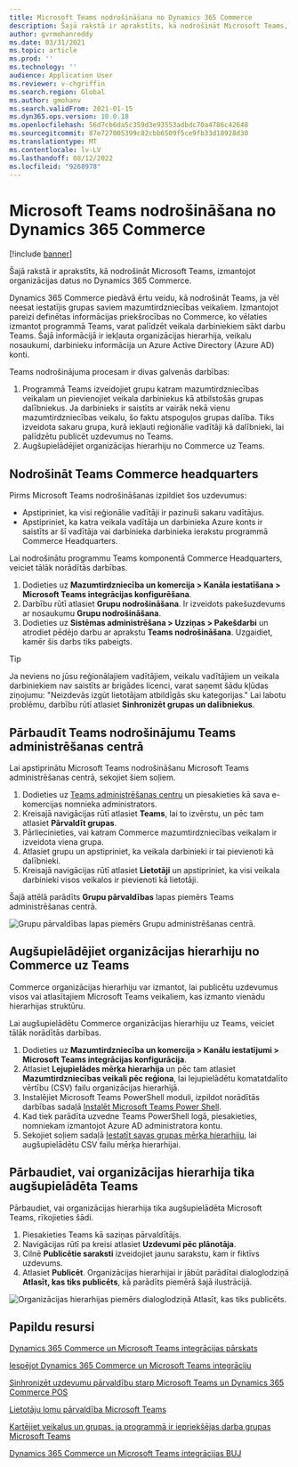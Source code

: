 ```yaml
---
title: Microsoft Teams nodrošināšana no Dynamics 365 Commerce
description: Šajā rakstā ir aprakstīts, kā nodrošināt Microsoft Teams, izmantojot organizācijas datus no Dynamics 365 Commerce.
author: gvrmohanreddy
ms.date: 03/31/2021
ms.topic: article
ms.prod: ''
ms.technology: ''
audience: Application User
ms.reviewer: v-chgriffin
ms.search.region: Global
ms.author: gmohanv
ms.search.validFrom: 2021-01-15
ms.dyn365.ops.version: 10.0.18
ms.openlocfilehash: 56d7cb6da5c359d3e93553adbdc70a4786c42648
ms.sourcegitcommit: 87e727005399c82cbb6509f5ce9fb33d18928d30
ms.translationtype: MT
ms.contentlocale: lv-LV
ms.lasthandoff: 08/12/2022
ms.locfileid: "9268978"
---
```

# <a name="provision-microsoft-teams-from-dynamics-365-commerce"></a>Microsoft Teams nodrošināšana no Dynamics 365 Commerce

[!include [banner](includes/banner.md)]

Šajā rakstā ir aprakstīts, kā nodrošināt Microsoft Teams, izmantojot organizācijas datus no Dynamics 365 Commerce.

Dynamics 365 Commerce piedāvā ērtu veidu, kā nodrošināt Teams, ja vēl neesat iestatījis grupas saviem mazumtirdzniecības veikaliem. Izmantojot pareizi definētas informācijas priekšrocības no Commerce, ko vēlaties izmantot programmā Teams, varat palīdzēt veikala darbiniekiem sākt darbu Teams. Šajā informācijā ir iekļauta organizācijas hierarhija, veikalu nosaukumi, darbinieku informācija un Azure Active Directory (Azure AD) konti. 

Teams nodrošinājuma procesam ir divas galvenās darbības:

1. Programmā Teams izveidojiet grupu katram mazumtirdzniecības veikalam un pievienojiet veikala darbiniekus kā atbilstošās grupas dalībniekus. Ja darbinieks ir saistīts ar vairāk nekā vienu mazumtirdzniecības veikalu, šo faktu atspoguļos grupas dalība. Tiks izveidota sakaru grupa, kurā iekļauti reģionālie vadītāji kā dalībnieki, lai palīdzētu publicēt uzdevumus no Teams.
1. Augšupielādējiet organizācijas hierarhiju no Commerce uz Teams.

## <a name="provision-teams-in-commerce-headquarters"></a>Nodrošināt Teams Commerce headquarters

Pirms Microsoft Teams nodrošināšanas izpildiet šos uzdevumus:

- Apstipriniet, ka visi reģionālie vadītāji ir pazinuši sakaru vadītājus.
- Apstipriniet, ka katra veikala vadītāja un darbinieka Azure konts ir saistīts ar šī vadītāja vai darbinieka darbinieka ierakstu programmā Commerce Headquarters.

Lai nodrošinātu programmu Teams komponentā Commerce Headquarters, veiciet tālāk norādītās darbības.

1. Dodieties uz **Mazumtirdzniecība un komercija \> Kanāla iestatīšana \> Microsoft Teams integrācijas konfigurēšana**.
1. Darbību rūtī atlasiet **Grupu nodrošināšana**. Ir izveidots pakešuzdevums ar nosaukumu **Grupu nodrošināšana**.
1. Dodieties uz **Sistēmas administrēšana \> Uzziņas \> Pakešdarbi** un atrodiet pēdējo darbu ar aprakstu **Teams nodrošināšana**. Uzgaidiet, kamēr šis darbs tiks pabeigts.

> [!TIP]
> Ja neviens no jūsu reģionālajiem vadītājiem, veikalu vadītājiem un veikala darbiniekiem nav saistīts ar brigādes licenci, varat saņemt šādu kļūdas ziņojumu: "Neizdevās izgūt lietotājam atbildīgās sku kategorijas." Lai labotu problēmu, darbību rūtī atlasiet **Sinhronizēt grupas un dalībniekus**.

<!-- ![Dynamics 365 Commerce - Teams integration configuration.](media/D365-Commerce-Microsoft-Teams-Configuration_with_disclaimer.png)-->

## <a name="validate-teams-provisioning-in-the-teams-admin-center"></a>Pārbaudīt Teams nodrošinājumu Teams administrēšanas centrā

Lai apstiprinātu Microsoft Teams nodrošināšanu Microsoft Teams administrēšanas centrā, sekojiet šiem soļiem.
    
1. Dodieties uz [Teams administrēšanas centru](https://admin.teams.microsoft.com/) un piesakieties kā sava e-komercijas nomnieka administrators.
1. Kreisajā navigācijas rūtī atlasiet **Teams**, lai to izvērstu, un pēc tam atlasiet **Pārvaldīt grupas**.
1. Pārliecinieties, vai katram Commerce mazumtirdzniecības veikalam ir izveidota viena grupa.
1. Atlasiet grupu un apstipriniet, ka veikala darbinieki ir tai pievienoti kā dalībnieki.
1. Kreisajā navigācijas rūtī atlasiet **Lietotāji** un apstipriniet, ka visi veikala darbinieki visos veikalos ir pievienoti kā lietotāji.

Šajā attēlā parādīts **Grupu pārvaldības** lapas piemērs Teams administrēšanas centrā.

![Grupu pārvaldības lapas piemērs Grupu administrēšanas centrā.](media/Teams-FLW-Admin-Teams.png)

## <a name="upload-a-commerce-organizational-hierarchy-to-teams"></a>Augšupielādējiet organizācijas hierarhiju no Commerce uz Teams
    
Commerce organizācijas hierarhiju var izmantot, lai publicētu uzdevumus visos vai atlasītajiem Microsoft Teams veikaliem, kas izmanto vienādu hierarhijas struktūru.

Lai augšupielādētu Commerce organizācijas hierarhiju uz Teams, veiciet tālāk norādītās darbības.
    
1. Dodieties uz **Mazumtirdzniecība un komercija \> Kanālu iestatījumi \> Microsoft Teams integrācijas konfigurācija**.
1. Atlasiet **Lejupielādes mērķa hierarhija** un pēc tam atlasiet **Mazumtirdzniecības veikali pēc reģiona**, lai lejupielādētu komatatdalīto vērtību (CSV) failu organizācijas hierarhijā.
1. Instalējiet Microsoft Teams PowerShell moduli, izpildot norādītās darbības sadaļā [Instalēt Microsoft Teams Power Shell](/microsoftteams/teams-powershell-install).
1. Kad tiek parādīta uzvedne Teams PowerShell logā, piesakieties, nomniekam izmantojot Azure AD administratora kontu.
1. Sekojiet soļiem sadaļā [Iestatīt savas grupas mērķa hierarhiju](/microsoftteams/set-up-your-team-hierarchy), lai augšupielādētu CSV failu mērķa hierarhijai.

## <a name="verify-that-the-organizational-hierarchy-was-uploaded-to-teams"></a>Pārbaudiet, vai organizācijas hierarhija tika augšupielādēta Teams

Pārbaudiet, vai organizācijas hierarhija tika augšupielādēta Microsoft Teams, rīkojieties šādi.

1. Piesakieties Teams kā saziņas pārvaldītājs.
1. Navigācijas rūtī pa kreisi atlasiet **Uzdevumi pēc plānotāja**.
1. Cilnē **Publicētie saraksti** izveidojiet jaunu sarakstu, kam ir fiktīvs uzdevums.
1. Atlasiet **Publicēt**. Organizācijas hierarhijai ir jābūt parādītai dialoglodziņā **Atlasīt, kas tiks publicēts**, kā parādīts piemērā šajā ilustrācijā.

![Organizācijas hierarhijas piemērs dialoglodziņā Atlasīt, kas tiks publicēts.](media/Microsoft-teams-verify-org-hierarchy.png)

## <a name="additional-resources"></a>Papildu resursi

[Dynamics 365 Commerce un Microsoft Teams integrācijas pārskats](commerce-teams-integration.md)

[Iespējot Dynamics 365 Commerce un Microsoft Teams integrāciju](enable-teams-integration.md)

[Sinhronizēt uzdevumu pārvaldību starp Microsoft Teams un Dynamics 365 Commerce POS](synchronize-tasks-teams-pos.md)

[Lietotāju lomu pārvaldība Microsoft Teams](manage-user-roles-teams.md)

[Kartējiet veikalus un grupas, ja programmā ir iepriekšējas darba grupas Microsoft Teams](map-stores-existing-teams.md)

[Dynamics 365 Commerce un Microsoft Teams integrācijas BUJ](teams-integration-faq.md)
